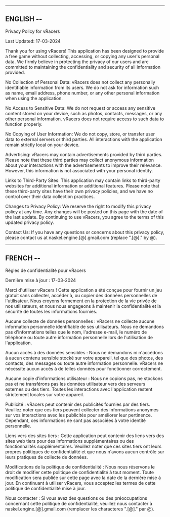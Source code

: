 --------------------------------------------------------------------------------
ENGLISH --
--------------------------------------------------------------------------------

Privacy Policy for vRacers

Last Updated: 17-03-2024

Thank you for using vRacers! This application has been designed to provide a free game without collecting, accessing, or copying any user's personal data. We firmly believe in protecting the privacy of our users and are committed to maintaining the confidentiality and security of all information provided.

No Collection of Personal Data:
vRacers does not collect any personally identifiable information from its users. We do not ask for information such as name, email address, phone number, or any other personal information when using the application.

No Access to Sensitive Data:
We do not request or access any sensitive content stored on your device, such as photos, contacts, messages, or any other personal information. vRacers does not require access to such data to function properly.

No Copying of User Information:
We do not copy, store, or transfer user data to external servers or third parties. All interactions with the application remain strictly local on your device.

Advertising:
vRacers may contain advertisements provided by third parties. Please note that these third parties may collect anonymous information about your interactions with the advertisements to improve their relevance. However, this information is not associated with your personal identity.

Links to Third-Party Sites:
This application may contain links to third-party websites for additional information or additional features. Please note that these third-party sites have their own privacy policies, and we have no control over their data collection practices.

Changes to Privacy Policy:
We reserve the right to modify this privacy policy at any time. Any changes will be posted on this page with the date of the last update. By continuing to use vRacers, you agree to the terms of this updated privacy policy.

Contact Us:
If you have any questions or concerns about this privacy policy, please contact us at naskel.engine.[@].gmail.com (replace ".[@]." by @).

--------------------------------------------------------------------------------
FRENCH --
--------------------------------------------------------------------------------
Règles de confidentialité pour vRacers

Dernière mise à jour : 17-03-2024

Merci d'utiliser vRacers ! Cette application a été conçue pour fournir un jeu gratuit sans collecter, accéder à, ou copier des données personnelles de l'utilisateur. Nous croyons fermement en la protection de la vie privée de nos utilisateurs, et nous nous engageons à maintenir la confidentialité et la sécurité de toutes les informations fournies.

Aucune collecte de données personnelles :
vRacers ne collecte aucune information personnelle identifiable de ses utilisateurs. Nous ne demandons pas d'informations telles que le nom, l'adresse e-mail, le numéro de téléphone ou toute autre information personnelle lors de l'utilisation de l'application.

Aucun accès à des données sensibles :
Nous ne demandons ni n'accédons à aucun contenu sensible stocké sur votre appareil, tel que des photos, des contacts, des messages ou toute autre information personnelle. vRacers ne nécessite aucun accès à de telles données pour fonctionner correctement.

Aucune copie d'informations utilisateur :
Nous ne copions pas, ne stockons pas et ne transférons pas les données utilisateur vers des serveurs externes ou des tiers. Toutes les interactions avec l'application restent strictement locales sur votre appareil.

Publicité :
vRacers peut contenir des publicités fournies par des tiers. Veuillez noter que ces tiers peuvent collecter des informations anonymes sur vos interactions avec les publicités pour améliorer leur pertinence. Cependant, ces informations ne sont pas associées à votre identité personnelle.

Liens vers des sites tiers :
Cette application peut contenir des liens vers des sites web tiers pour des informations supplémentaires ou des fonctionnalités supplémentaires. Veuillez noter que ces sites tiers ont leurs propres politiques de confidentialité et que nous n'avons aucun contrôle sur leurs pratiques de collecte de données.

Modifications de la politique de confidentialité :
Nous nous réservons le droit de modifier cette politique de confidentialité à tout moment. Toute modification sera publiée sur cette page avec la date de la dernière mise à jour. En continuant à utiliser vRacers, vous acceptez les termes de cette politique de confidentialité mise à jour.

Nous contacter :
Si vous avez des questions ou des préoccupations concernant cette politique de confidentialité, veuillez nous contacter à naskel.engine.[@].gmail.com (remplacer les characteres ".[@]." par @).

